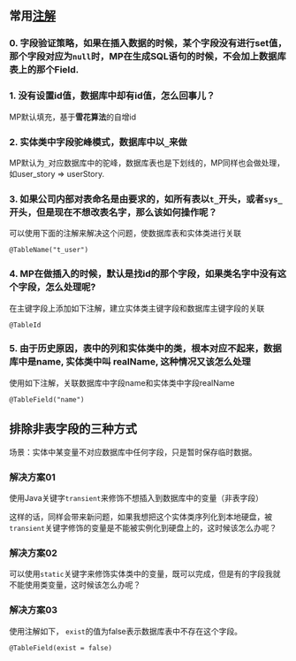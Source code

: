 ## 常用[注解](https://mp.baomidou.com/guide/annotation.html)

### 0. 字段验证策略，如果在插入数据的时候，某个字段没有进行set值，那个字段对应为`null`时，MP在生成SQL语句的时候，不会加上数据库表上的那个Field.

### 1. 没有设置id值，数据库中却有id值，怎么回事儿？

MP默认填充，基于**雪花算法**的自增id

### 2. 实体类中字段驼峰模式，数据库中以`_`来做

MP默认为`_`对应数据库中的驼峰，数据库表也是下划线的，MP同样也会做处理，如user_story => userStory.

### 3. 如果公司内部对表命名是由要求的，如所有表以`t_`开头，或者`sys_`开头，但是现在不想改表名字，那么该如何操作呢？

可以使用下面的注解来解决这个问题，使数据库表和实体类进行关联

```
@TableName("t_user")
```

### 4. MP在做插入的时候，默认是找id的那个字段，如果类名字中没有这个字段，怎么处理呢?

在主键字段上添加如下注解，建立实体类主键字段和数据库主键字段的关联

```
@TableId
```

### 5. 由于历史原因，表中的列和实体类中的类，根本对应不起来，数据库中是name, 实体类中叫 realName, 这种情况又该怎么处理

使用如下注解，关联数据库中字段name和实体类中字段realName

```
@TableField("name")
```



## 排除非表字段的三种方式

场景：实体中某变量不对应数据库中任何字段，只是暂时保存临时数据。

### 解决方案01

使用Java关键字`transient`来修饰不想插入到数据库中的变量（非表字段）

这样的话，同样会带来新问题，如果我想把这个实体类序列化到本地硬盘，被`transient`关键字修饰的变量是不能被实例化到硬盘上的，这时候该怎么办呢？

### 解决方案02

可以使用`static`关键字来修饰实体类中的变量，既可以完成，但是有的字段我就不能使用类变量，这时候该怎么办呢？

### 解决方案03

使用注解如下， `exist`的值为false表示数据库表中不存在这个字段。

```
@TableField(exist = false)
```



